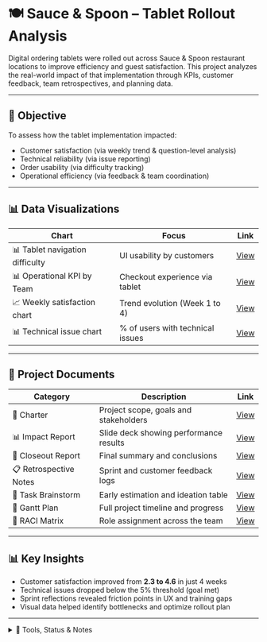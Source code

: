 # 🍽️ Sauce & Spoon – Tablet Rollout Analysis

Digital ordering tablets were rolled out across Sauce & Spoon restaurant locations to improve efficiency and guest satisfaction. This project analyzes the real-world impact of that implementation through KPIs, customer feedback, team retrospectives, and planning data.

---

## 🎯 Objective

To assess how the tablet implementation impacted:

- Customer satisfaction (via weekly trend & question-level analysis)
- Technical reliability (via issue reporting)
- Order usability (via difficulty tracking)
- Operational efficiency (via feedback & team coordination)

---

## 📊 Data Visualizations

| Chart | Focus | Link |
|-------|-------|------|
| 📊 Tablet navigation difficulty | UI usability by customers | [View](https://docs.google.com/spreadsheets/d/1ykBX8dbQAnXCY5ViaUzpITCgO278393WtakXG7W4mqE/edit?gid=1654711040#gid=1654711040) |
| 📊 Operational KPI by Team | Checkout experience via tablet | [View](https://docs.google.com/spreadsheets/d/1l1_YSu-U4fy2ohLu27_ZIWB7t5nRNm1AB9FgObOj-qk/edit?gid=1654711040#gid=1654711040) |
| 📈 Weekly satisfaction chart | Trend evolution (Week 1 to 4) | [View](https://docs.google.com/spreadsheets/d/1n24XQQ0E-lbZ47N833PgcJZESG3c94Bk1tdcO6um7hU/edit?usp=sharing) |
| 📊 Technical issue chart | % of users with technical issues | [View](https://docs.google.com/spreadsheets/d/1CH06ABWm33kSCH-mCjfW53gjXKCI22gPx_LYX1-QxHg/edit?usp=sharing) |

---

## 🧾 Project Documents

| Category | Description | Link |
|----------|-------------|------|
| 📄 Charter | Project scope, goals and stakeholders | [View](https://docs.google.com/document/d/1akdzI-m0eqNM82U-GxYaKkRapFlkcbExuaS0eKidjhI/edit?usp=sharing&resourcekey=0--5ctfAGfZWOHsqW0IdvWGQ) |
| 📊 Impact Report | Slide deck showing performance results | [View](https://docs.google.com/presentation/d/1dLqKritHZjMiAPROKr4CGG7CuMyli2JKkR6Mg7yOcuE/edit?usp=sharing) |
| 📄 Closeout Report | Final summary and conclusions | [View](https://docs.google.com/document/d/1THna7S84dOBGcRtUjOK2-5EWGbIm8yFQ62OBUy4y1PE/edit?usp=sharing) |
| 📋 Retrospective Notes | Sprint and customer feedback logs | [View](https://docs.google.com/spreadsheets/d/18ee8hIC26REdTX90QpTBjeMRYoFW--Kn72EnVwmqm3o/edit?usp=sharing) |
| 🧠 Task Brainstorm | Early estimation and ideation table | [View](https://docs.google.com/spreadsheets/d/1K1cySMbsCFf5ZfUfsVdrGkUB49bUXvMXPMLFtAk0fDo/edit?usp=sharing) |
| 📅 Gantt Plan | Full project timeline and progress | [View](https://docs.google.com/spreadsheets/d/1fZTLg9Tx_9eG6yJ94gmq6ORFfL388jDHL9m8Apxx6tw/edit?usp=sharing&resourcekey=0-Jif-Ep2sKojNuiXPlyFtzA) |
| 📌 RACI Matrix | Role assignment across the team | [View](https://docs.google.com/spreadsheets/d/19xx6zGqN2-1aTm-59CLdah5Czx-wDxLw/edit?usp=sharing&ouid=109919661958830704736&rtpof=true&sd=true) |

---

## 📊 Key Insights

- Customer satisfaction improved from **2.3 to 4.6** in just 4 weeks
- Technical issues dropped below the 5% threshold (goal met)
- Sprint reflections revealed friction points in UX and training gaps
- Visual data helped identify bottlenecks and optimize rollout plan

---

<details>
<summary>🔧 Tools, Status & Notes</summary>

### ⚙️ Tools & Methods

- **Google Sheets** – dashboarding and visual analytics  
- **Google Slides / Docs** – documentation and reports  
- **Agile / Scrum** – retrospective practice  
- **RACI Matrix** – team roles and clarity  
- **Gantt Planning** – timeline and task tracking  

---

### ✅ Status

📌 Completed – used as part of a public GitHub portfolio and interview material for analytics roles.

---

### 📌 Note

All materials are anonymized and built as part of the Google Project Management & Data Analytics certification program.

</details>
